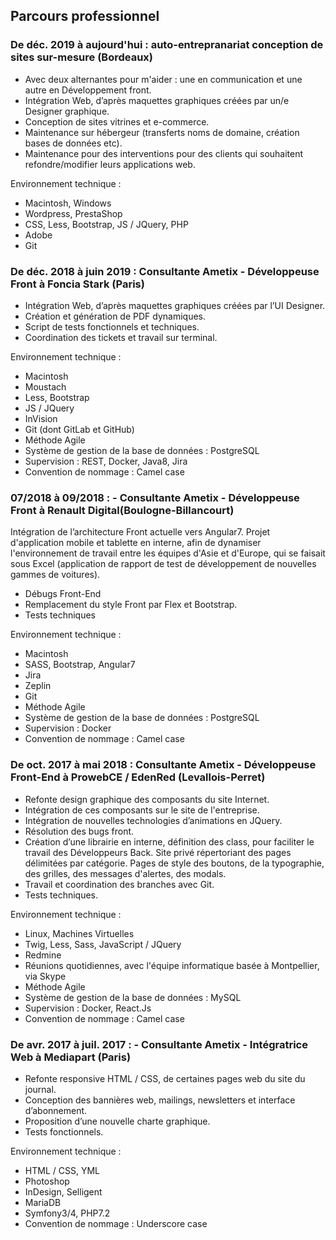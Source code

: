 ## Parcours professionnel

### De déc. 2019 à aujourd'hui : auto-entrepranariat conception de sites sur-mesure (Bordeaux)

+ Avec deux alternantes pour m'aider : une en communication et une autre en  Développement front.
+ Intégration Web, d’après maquettes graphiques créées par un/e Designer graphique.
+ Conception de sites vitrines et e-commerce.
+ Maintenance sur hébergeur (transferts noms de domaine, création bases de données etc).
+ Maintenance pour des interventions pour des clients qui souhaitent refondre/modifier leurs applications web.

Environnement technique :
* Macintosh, Windows
* Wordpress, PrestaShop
* CSS, Less, Bootstrap, JS / JQuery, PHP
* Adobe
* Git

### De déc. 2018 à juin 2019 : Consultante Ametix - Développeuse Front à Foncia Stark (Paris)

+ Intégration Web, d’après maquettes graphiques créées par l’UI Designer.
+ Création et génération de PDF dynamiques.
+ Script de tests fonctionnels et techniques.
+ Coordination des tickets et travail sur terminal.

Environnement technique :
* Macintosh
* Moustach
* Less, Bootstrap
* JS / JQuery
* InVision
* Git (dont GitLab et GitHub)
* Méthode Agile
* Système de gestion de la base de données : PostgreSQL
* Supervision : REST, Docker, Java8, Jira
* Convention de nommage : Camel case
  
### 07/2018 à 09/2018 : - Consultante Ametix - Développeuse Front à Renault Digital(Boulogne-Billancourt)

Intégration de l’architecture Front actuelle vers Angular7. Projet d'application mobile et tablette en interne, afin de dynamiser l'environnement de travail entre les équipes d'Asie et d'Europe, qui se faisait sous Excel (application de rapport de test de développement de nouvelles gammes de voitures).
+ Débugs Front-End
+ Remplacement du style Front par Flex et Bootstrap.
+ Tests techniques

Environnement technique :
* Macintosh
* SASS, Bootstrap, Angular7
* Jira
* Zeplin
* Git
* Méthode Agile
* Système de gestion de la base de données : PostgreSQL
* Supervision : Docker
* Convention de nommage : Camel case

### De oct. 2017 à mai 2018 : Consultante Ametix - Développeuse Front-End à ProwebCE / EdenRed (Levallois-Perret)

+ Refonte design graphique des composants du site Internet.
+ Intégration de ces composants sur le site de l'entreprise.
+ Intégration de nouvelles technologies d’animations en JQuery.
+ Résolution des bugs front.
+ Création d’une librairie en interne, définition des class, pour faciliter le travail des Développeurs Back. Site privé répertoriant des pages délimitées par catégorie. Pages de style des boutons, de la typographie, des grilles, des messages d'alertes, des modals.
+ Travail et coordination des branches avec Git.
+ Tests techniques.
  
Environnement technique :
* Linux, Machines Virtuelles
* Twig, Less, Sass, JavaScript / JQuery
* Redmine
* Réunions quotidiennes, avec l'équipe informatique basée à Montpellier, via Skype
* Méthode Agile
* Système de gestion de la base de données : MySQL
* Supervision : Docker, React.Js
* Convention de nommage : Camel case

### De avr. 2017 à juil. 2017 : - Consultante Ametix - Intégratrice Web à Mediapart (Paris)

+ Refonte responsive HTML / CSS, de certaines pages web du site du journal.
+ Conception des bannières web, mailings, newsletters et interface d’abonnement.
+ Proposition d’une nouvelle charte graphique.
+ Tests fonctionnels.

Environnement technique :
* HTML / CSS, YML
* Photoshop
* InDesign, Selligent
* MariaDB
* Symfony3/4, PHP7.2
* Convention de nommage : Underscore case
